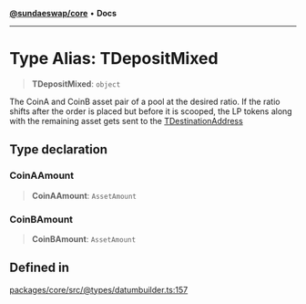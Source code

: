 [**@sundaeswap/core**](../../README.md) • **Docs**

***

# Type Alias: TDepositMixed

> **TDepositMixed**: `object`

The CoinA and CoinB asset pair of a pool at the desired ratio. If the ratio
shifts after the order is placed but before it is scooped, the LP tokens along with
the remaining asset gets sent to the [TDestinationAddress](TDestinationAddress.md)

## Type declaration

### CoinAAmount

> **CoinAAmount**: `AssetAmount`

### CoinBAmount

> **CoinBAmount**: `AssetAmount`

## Defined in

[packages/core/src/@types/datumbuilder.ts:157](https://github.com/SundaeSwap-finance/sundae-sdk/blob/main/packages/core/src/@types/datumbuilder.ts#L157)
